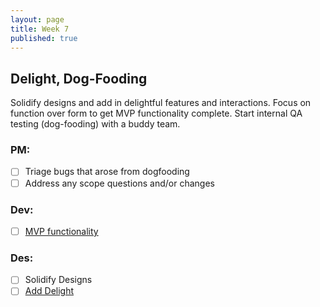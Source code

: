 ```yaml
---
layout: page
title: Week 7
published: true
---
```



## Delight, Dog-Fooding

Solidify designs and add in delightful features and interactions. Focus on function over form to get MVP functionality complete. Start internal QA testing (dog-fooding) with a buddy team.

### PM:
* [ ] Triage bugs that arose from dogfooding
* [ ] Address any scope questions and/or changes

### Dev:
* [ ] [MVP functionality](mvp-functionality.md)

### Des:
* [ ] Solidify Designs
* [ ] [Add Delight](add-delight.md)
